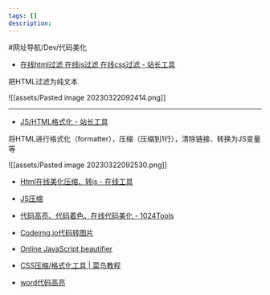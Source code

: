 ```yaml
---
tags: []
description: 
---
```


#网址导航/Dev/代码美化




- [在线html过滤 在线js过滤 在线css过滤 - 站长工具](https://tool.chinaz.com/htmlfilter)

把HTML过滤为纯文本

![[assets/Pasted image 20230322092414.png]]

---

- [JS/HTML格式化 - 站长工具](https://tool.chinaz.com/tools/jsformat.aspx)

将HTML进行格式化（formatter），压缩（压缩到1行），清除链接、转换为JS变量等

![[assets/Pasted image 20230322092530.png]]

- [Html在线美化压缩、转js - 在线工具](https://tool.lu/html)

- [JS压缩](https://www.css-js.com/)


- [代码高亮、代码着色、在线代码美化 - 1024Tools](https://1024tools.com/highlight)

- [Codeimg.io代码转图片](https://codeimg.io/)

- [Online JavaScript beautifier](https://beautifier.io/)

- [CSS压缩/格式化工具 | 菜鸟教程](https://www.runoob.com/csspack)

- [word代码高亮](http://www.codeinword.com/)

